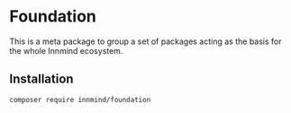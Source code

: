 # Foundation

This is a meta package to group a set of packages acting as the basis for the whole Innmind ecosystem.

## Installation

```sh
composer require innmind/foundation
```
